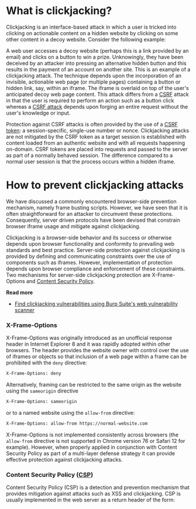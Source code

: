 # What is clickjacking?

Clickjacking is an interface-based attack in which a user is tricked into clicking on actionable content on a hidden website by clicking on some other content in a decoy website. Consider the following example:

A web user accesses a decoy website (perhaps this is a link provided by an email) and clicks on a button to win a prize. Unknowingly, they have been deceived by an attacker into pressing an alternative hidden button and this results in the payment of an account on another site. This is an example of a clickjacking attack. The technique depends upon the incorporation of an invisible, actionable web page (or multiple pages) containing a button or hidden link, say, within an iframe. The iframe is overlaid on top of the user's anticipated decoy web page content. This attack differs from a [CSRF](https://portswigger.net/web-security/csrf) attack in that the user is required to perform an action such as a button click whereas a [CSRF attack](https://portswigger.net/web-security/csrf) depends upon forging an entire request without the user's knowledge or input.

Protection against CSRF attacks is often provided by the use of a [CSRF token](https://portswigger.net/web-security/csrf#common-defences-against-csrf): a session-specific, single-use number or nonce. Clickjacking attacks are not mitigated by the CSRF token as a target session is established with content loaded from an authentic website and with all requests happening on-domain. CSRF tokens are placed into requests and passed to the server as part of a normally behaved session. The difference compared to a normal user session is that the process occurs within a hidden iframe.

# How to prevent clickjacking attacks

We have discussed a commonly encountered browser-side prevention mechanism, namely frame busting scripts. However, we have seen that it is often straightforward for an attacker to circumvent these protections. Consequently, server driven protocols have been devised that constrain browser iframe usage and mitigate against clickjacking.

Clickjacking is a browser-side behavior and its success or otherwise depends upon browser functionality and conformity to prevailing web standards and best practice. Server-side protection against clickjacking is provided by defining and communicating constraints over the use of components such as iframes. However, implementation of protection depends upon browser compliance and enforcement of these constraints. Two mechanisms for server-side clickjacking protection are X-Frame-Options and [Content Security Policy](https://portswigger.net/web-security/cross-site-scripting/content-security-policy).

**Read more**

- [Find clickjacking vulnerabilities using Burp Suite's web vulnerability scanner](https://portswigger.net/burp/vulnerability-scanner)

### X-Frame-Options

X-Frame-Options was originally introduced as an unofficial response header in Internet Explorer 8 and it was rapidly adopted within other browsers. The header provides the website owner with control over the use of iframes or objects so that inclusion of a web page within a frame can be prohibited with the `deny` directive:

```html
X-Frame-Options: deny
```

Alternatively, framing can be restricted to the same origin as the website using the `sameorigin` directive

```html
X-Frame-Options: sameorigin
```

or to a named website using the `allow-from` directive:

```html
X-Frame-Options: allow-from https://normal-website.com
```

X-Frame-Options is not implemented consistently across browsers (the `allow-from` directive is not supported in Chrome version 76 or Safari 12 for example). However, when properly applied in conjunction with Content Security Policy as part of a multi-layer defense strategy it can provide effective protection against clickjacking attacks.

### Content Security Policy ([CSP](https://portswigger.net/web-security/cross-site-scripting/content-security-policy))

Content Security Policy (CSP) is a detection and prevention mechanism that provides mitigation against attacks such as XSS and clickjacking. CSP is usually implemented in the web server as a return header of the form:
